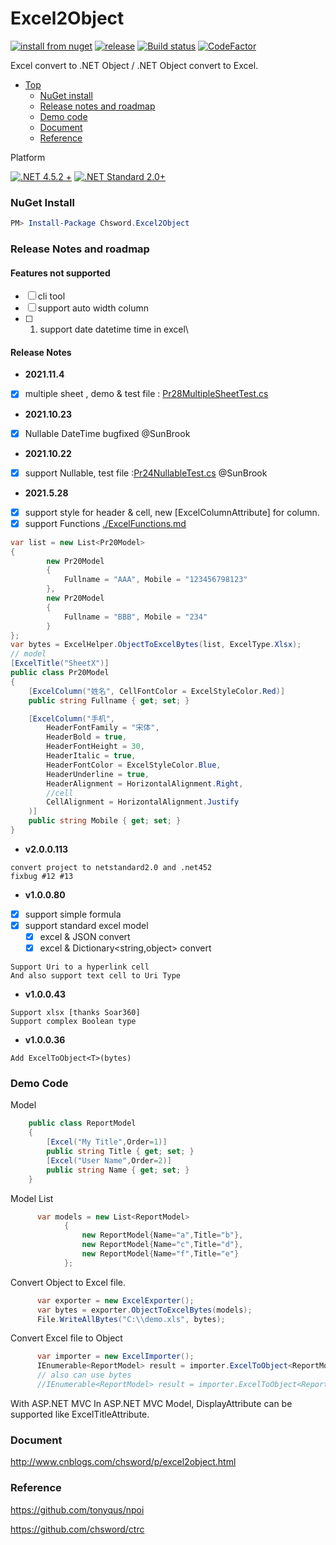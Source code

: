 # Excel2Object

[![install from nuget](http://img.shields.io/nuget/v/Chsword.Excel2Object.svg?style=flat-square)](https://www.nuget.org/packages/Chsword.Excel2Object)
[![release](https://img.shields.io/github/release/chsword/Excel2Object.svg?style=flat-square)](https://github.com/chsword/Excel2Object/releases)
[![Build status](https://ci.appveyor.com/api/projects/status/4po2h27j7yg4bph5/branch/master?svg=true)](https://ci.appveyor.com/project/chsword/excel2object/branch/master)
[![CodeFactor](https://www.codefactor.io/repository/github/chsword/excel2object/badge)](https://www.codefactor.io/repository/github/chsword/excel2object)

Excel convert to .NET Object / .NET Object convert to Excel.

- [Top](#excel2object)
    - [NuGet install](#nuget-install)
    - [Release notes and roadmap](#release-notes-and-roadmap)
    - [Demo code](#demo-code)
    - [Document](#document)
    - [Reference](#reference)

Platform

[![.NET 4.5.2 +](https://img.shields.io/badge/-4.5.2%2B-brightgreen?logo=dotnet&style=for-the-badge&color=blue)](#)
[![.NET Standard 2.0+](https://img.shields.io/badge/-standard2.0%2B-brightgreen?logo=dotnet&style=for-the-badge&color=blue)](#)

### NuGet Install
``` powershell
PM> Install-Package Chsword.Excel2Object
```

### Release Notes and roadmap

#### Features not supported

- [ ] cli tool
- [ ] support auto width column
- [ ] 1. support date datetime time in excel\

#### Release Notes
* **2021.11.4**
- [x] multiple sheet , demo & test file : [Pr28MultipleSheetTest.cs](https://github.com/chsword/Excel2Object/blob/main/Chsword.Excel2Object.Tests/Pr28MultipleSheetTest.cs)
* **2021.10.23**
- [x] Nullable DateTime bugfixed @SunBrook 
* **2021.10.22**
- [x] support Nullable, test file :[Pr24NullableTest.cs](https://github.com/chsword/Excel2Object/blob/main/Chsword.Excel2Object.Tests/Pr24NullableTest.cs) @SunBrook 
* **2021.5.28**
- [x] support style for header & cell, new [ExcelColumnAttribute] for column.
- [x] support Functions [./ExcelFunctions.md](./ExcelFunctions.md)
```C#
var list = new List<Pr20Model>
{
        new Pr20Model
        {
            Fullname = "AAA", Mobile = "123456798123"
        },
        new Pr20Model
        {
            Fullname = "BBB", Mobile = "234"
        }
};
var bytes = ExcelHelper.ObjectToExcelBytes(list, ExcelType.Xlsx);
// model
[ExcelTitle("SheetX")]
public class Pr20Model
{
    [ExcelColumn("姓名", CellFontColor = ExcelStyleColor.Red)]
    public string Fullname { get; set; }

    [ExcelColumn("手机",
        HeaderFontFamily = "宋体",
        HeaderBold = true,
        HeaderFontHeight = 30,
        HeaderItalic = true,
        HeaderFontColor = ExcelStyleColor.Blue,
        HeaderUnderline = true,
        HeaderAlignment = HorizontalAlignment.Right,
        //cell
        CellAlignment = HorizontalAlignment.Justify
    )]
    public string Mobile { get; set; }
}
```

* **v2.0.0.113**
```
convert project to netstandard2.0 and .net452
fixbug #12 #13
```

* **v1.0.0.80**

- [x] support simple formula
- [x] support standard excel model
  - [x] excel & JSON convert
  - [x] excel & Dictionary<string,object> convert

```
Support Uri to a hyperlink cell
And also support text cell to Uri Type
```

* **v1.0.0.43**
```
Support xlsx [thanks Soar360]
Support complex Boolean type
```

* **v1.0.0.36**
```
Add ExcelToObject<T>(bytes)
```

### Demo Code

Model
``` csharp
    public class ReportModel
    {
        [Excel("My Title",Order=1)]
        public string Title { get; set; }
        [Excel("User Name",Order=2)]
        public string Name { get; set; }
    }
```

Model List
``` csharp
      var models = new List<ReportModel>
            {
                new ReportModel{Name="a",Title="b"},
                new ReportModel{Name="c",Title="d"},
                new ReportModel{Name="f",Title="e"}
            };
```

Convert Object to Excel file.
``` csharp
      var exporter = new ExcelExporter();
      var bytes = exporter.ObjectToExcelBytes(models);
      File.WriteAllBytes("C:\\demo.xls", bytes);
```

Convert Excel file to Object
``` csharp
      var importer = new ExcelImporter();
      IEnumerable<ReportModel> result = importer.ExcelToObject<ReportModel>("c:\\demo.xls");
      // also can use bytes
      //IEnumerable<ReportModel> result = importer.ExcelToObject<ReportModel>(bytes);
```

With ASP.NET MVC
      In ASP.NET MVC Model, DisplayAttribute can be supported like ExcelTitleAttribute.

### Document

http://www.cnblogs.com/chsword/p/excel2object.html

### Reference

https://github.com/tonyqus/npoi

https://github.com/chsword/ctrc
